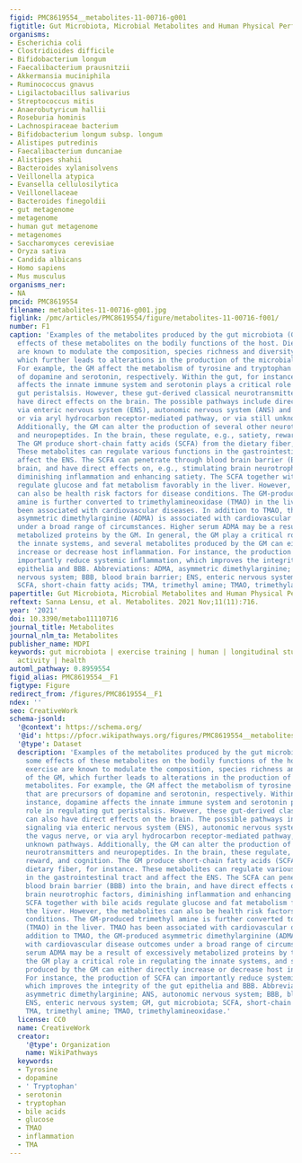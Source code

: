 ```yaml
---
figid: PMC8619554__metabolites-11-00716-g001
figtitle: Gut Microbiota, Microbial Metabolites and Human Physical Performance
organisms:
- Escherichia coli
- Clostridioides difficile
- Bifidobacterium longum
- Faecalibacterium prausnitzii
- Akkermansia muciniphila
- Ruminococcus gnavus
- Ligilactobacillus salivarius
- Streptococcus mitis
- Anaerobutyricum hallii
- Roseburia hominis
- Lachnospiraceae bacterium
- Bifidobacterium longum subsp. longum
- Alistipes putredinis
- Faecalibacterium duncaniae
- Alistipes shahii
- Bacteroides xylanisolvens
- Veillonella atypica
- Evansella cellulosilytica
- Veillonellaceae
- Bacteroides finegoldii
- gut metagenome
- metagenome
- human gut metagenome
- metagenomes
- Saccharomyces cerevisiae
- Oryza sativa
- Candida albicans
- Homo sapiens
- Mus musculus
organisms_ner:
- NA
pmcid: PMC8619554
filename: metabolites-11-00716-g001.jpg
figlink: /pmc/articles/PMC8619554/figure/metabolites-11-00716-f001/
number: F1
caption: 'Examples of the metabolites produced by the gut microbiota (GM), and some
  effects of these metabolites on the bodily functions of the host. Diet and exercise
  are known to modulate the composition, species richness and diversity of the GM,
  which further leads to alterations in the production of the microbial metabolites.
  For example, the GM affect the metabolism of tyrosine and tryptophan that are precursors
  of dopamine and serotonin, respectively. Within the gut, for instance, dopamine
  affects the innate immune system and serotonin plays a critical role in regulating
  gut peristalsis. However, these gut-derived classical neurotransmitters can also
  have direct effects on the brain. The possible pathways include direct signaling
  via enteric nervous system (ENS), autonomic nervous system (ANS) and the vagus nerve,
  or via aryl hydrocarbon receptor-mediated pathway, or via still unknown pathways.
  Additionally, the GM can alter the production of several other neurotransmitters
  and neuropeptides. In the brain, these regulate, e.g., satiety, reward, and cognition.
  The GM produce short-chain fatty acids (SCFA) from the dietary fiber, for instance.
  These metabolites can regulate various functions in the gastrointestinal tract and
  affect the ENS. The SCFA can penetrate through blood brain barrier (BBB) into the
  brain, and have direct effects on, e.g., stimulating brain neurotrophic factors,
  diminishing inflammation and enhancing satiety. The SCFA together with bile acids
  regulate glucose and fat metabolism favorably in the liver. However, the metabolites
  can also be health risk factors for disease conditions. The GM-produced trimethyl
  amine is further converted to trimethylamineoxidase (TMAO) in the liver. TMAO has
  been associated with cardiovascular diseases. In addition to TMAO, the GM-produced
  asymmetric dimethylarginine (ADMA) is associated with cardiovascular disease outcomes
  under a broad range of circumstances. Higher serum ADMA may be a result of excessively
  metabolized proteins by the GM. In general, the GM play a critical role in regulating
  the innate systems, and several metabolites produced by the GM can either directly
  increase or decrease host inflammation. For instance, the production of SCFA can
  importantly reduce systemic inflammation, which improves the integrity of the gut
  epithelia and BBB. Abbreviations: ADMA, asymmetric dimethylarginine; ANS, autonomic
  nervous system; BBB, blood brain barrier; ENS, enteric nervous system; GM, gut microbiota;
  SCFA, short-chain fatty acids; TMA, trimethyl amine; TMAO, trimethylamineoxidase.'
papertitle: Gut Microbiota, Microbial Metabolites and Human Physical Performance.
reftext: Sanna Lensu, et al. Metabolites. 2021 Nov;11(11):716.
year: '2021'
doi: 10.3390/metabo11110716
journal_title: Metabolites
journal_nlm_ta: Metabolites
publisher_name: MDPI
keywords: gut microbiota | exercise training | human | longitudinal studies | physical
  activity | health
automl_pathway: 0.8959554
figid_alias: PMC8619554__F1
figtype: Figure
redirect_from: /figures/PMC8619554__F1
ndex: ''
seo: CreativeWork
schema-jsonld:
  '@context': https://schema.org/
  '@id': https://pfocr.wikipathways.org/figures/PMC8619554__metabolites-11-00716-g001.html
  '@type': Dataset
  description: 'Examples of the metabolites produced by the gut microbiota (GM), and
    some effects of these metabolites on the bodily functions of the host. Diet and
    exercise are known to modulate the composition, species richness and diversity
    of the GM, which further leads to alterations in the production of the microbial
    metabolites. For example, the GM affect the metabolism of tyrosine and tryptophan
    that are precursors of dopamine and serotonin, respectively. Within the gut, for
    instance, dopamine affects the innate immune system and serotonin plays a critical
    role in regulating gut peristalsis. However, these gut-derived classical neurotransmitters
    can also have direct effects on the brain. The possible pathways include direct
    signaling via enteric nervous system (ENS), autonomic nervous system (ANS) and
    the vagus nerve, or via aryl hydrocarbon receptor-mediated pathway, or via still
    unknown pathways. Additionally, the GM can alter the production of several other
    neurotransmitters and neuropeptides. In the brain, these regulate, e.g., satiety,
    reward, and cognition. The GM produce short-chain fatty acids (SCFA) from the
    dietary fiber, for instance. These metabolites can regulate various functions
    in the gastrointestinal tract and affect the ENS. The SCFA can penetrate through
    blood brain barrier (BBB) into the brain, and have direct effects on, e.g., stimulating
    brain neurotrophic factors, diminishing inflammation and enhancing satiety. The
    SCFA together with bile acids regulate glucose and fat metabolism favorably in
    the liver. However, the metabolites can also be health risk factors for disease
    conditions. The GM-produced trimethyl amine is further converted to trimethylamineoxidase
    (TMAO) in the liver. TMAO has been associated with cardiovascular diseases. In
    addition to TMAO, the GM-produced asymmetric dimethylarginine (ADMA) is associated
    with cardiovascular disease outcomes under a broad range of circumstances. Higher
    serum ADMA may be a result of excessively metabolized proteins by the GM. In general,
    the GM play a critical role in regulating the innate systems, and several metabolites
    produced by the GM can either directly increase or decrease host inflammation.
    For instance, the production of SCFA can importantly reduce systemic inflammation,
    which improves the integrity of the gut epithelia and BBB. Abbreviations: ADMA,
    asymmetric dimethylarginine; ANS, autonomic nervous system; BBB, blood brain barrier;
    ENS, enteric nervous system; GM, gut microbiota; SCFA, short-chain fatty acids;
    TMA, trimethyl amine; TMAO, trimethylamineoxidase.'
  license: CC0
  name: CreativeWork
  creator:
    '@type': Organization
    name: WikiPathways
  keywords:
  - Tyrosine
  - dopamine
  - ' Tryptophan'
  - serotonin
  - tryptophan
  - bile acids
  - glucose
  - TMAO
  - inflammation
  - TMA
---
```

